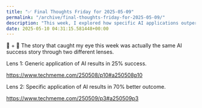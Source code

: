 ```yaml
---
title: "✅ Final Thoughts Friday for 2025-05-09"
permalink: "/archive/final-thoughts-friday-for-2025-05-09/"
description: "This week, I explored how specific AI applications outperform generic ones significantly."
date: 2025-05-10 04:31:15.581448+00:00
---
```


<p>🤖 + 🔮 The story that caught my eye this week was actually the same AI success story through two different lenses. </p><p>Lens 1: Generic application of AI results in 25% success.</p><p><a target="_blank" rel="noopener noreferrer nofollow" href="https://www.techmeme.com/250508/p10#a250508p10">https://www.techmeme.com/250508/p10#a250508p10</a></p><p>Lens 2: Specific application of AI results in 70% better outcome.</p><p><a target="_blank" rel="noopener noreferrer nofollow" href="https://www.techmeme.com/250509/p3#a250509p3">https://www.techmeme.com/250509/p3#a250509p3</a></p>
